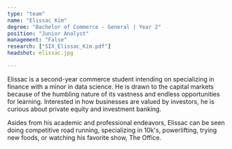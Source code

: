 ```yaml
---
type: "team"
name: "Elissac Kim"
degree: "Bachelor of Commerce - General | Year 2"
position: "Junior Analyst"
management: "False"
research: ["SIX_Elissac_Kim.pdf"]
headshot: elissac.jpg

---
```


Elissac is a second-year commerce student intending on specializing in finance with a minor in data science. He is drawn to the capital markets because of the humbling nature of its vastness and endless opportunities for learning. Interested in how businesses are valued by investors, he is curious about private equity and investment banking. 

Asides from his academic and professional endeavors, Elissac can be seen doing competitive road running, specializing in 10k's, powerlifting, trying new foods, or watching his favorite show, The Office. 
